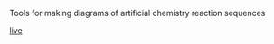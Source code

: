 Tools for making diagrams of artificial chemistry reaction sequences

[live](https://timhutton.github.io/achem-interactive/)
